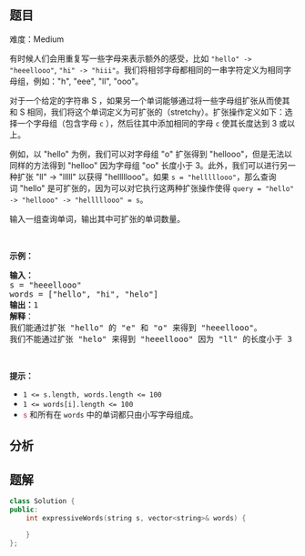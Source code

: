 
## 题目
难度：Medium
<p>有时候人们会用重复写一些字母来表示额外的感受，比如 <code>"hello" -&gt; "heeellooo"</code>, <code>"hi" -&gt; "hiii"</code>。我们将相邻字母都相同的一串字符定义为相同字母组，例如："h", "eee", "ll", "ooo"。</p>

<p>对于一个给定的字符串 S ，如果另一个单词能够通过将一些字母组扩张从而使其和 S 相同，我们将这个单词定义为可扩张的（stretchy）。扩张操作定义如下：选择一个字母组（包含字母&nbsp;<code>c</code>&nbsp;），然后往其中添加相同的字母&nbsp;<code>c</code>&nbsp;使其长度达到 3 或以上。</p>

<p>例如，以&nbsp;"hello" 为例，我们可以对字母组&nbsp;"o" 扩张得到 "hellooo"，但是无法以同样的方法得到 "helloo" 因为字母组 "oo" 长度小于&nbsp;3。此外，我们可以进行另一种扩张 "ll" -&gt; "lllll" 以获得&nbsp;"helllllooo"。如果&nbsp;<code>s = "helllllooo"</code>，那么查询词&nbsp;"hello" 是可扩张的，因为可以对它执行这两种扩张操作使得&nbsp;<code>query = "hello" -&gt; "hellooo" -&gt;&nbsp;"helllllooo" = s</code>。</p>

<p>输入一组查询单词，输出其中可扩张的单词数量。</p>

<p>&nbsp;</p>

<p><strong>示例：</strong></p>

<pre>
<strong>输入：</strong> 
s = "heeellooo"
words = ["hello", "hi", "helo"]
<strong>输出：</strong>1
<strong>解释</strong>：
我们能通过扩张 "hello" 的 "e" 和 "o" 来得到 "heeellooo"。
我们不能通过扩张 "helo" 来得到 "heeellooo" 因为 "ll" 的长度小于 3 。
</pre>

<p>&nbsp;</p>

<p><strong>提示：</strong></p>

<ul>
	<li><code>1 &lt;= s.length, words.length &lt;= 100</code></li>
	<li><code>1 &lt;= words[i].length &lt;= 100</code></li>
	<li><font color="#c7254e" face="Menlo, Monaco, Consolas, Courier New, monospace"><span style="font-size: 12.6px; background-color: rgb(249, 242, 244);">s</span></font> 和所有在&nbsp;<code>words</code>&nbsp;中的单词都只由小写字母组成。</li>
</ul>

## 分析

## 题解
```cpp
class Solution {
public:
    int expressiveWords(string s, vector<string>& words) {

    }
};
```